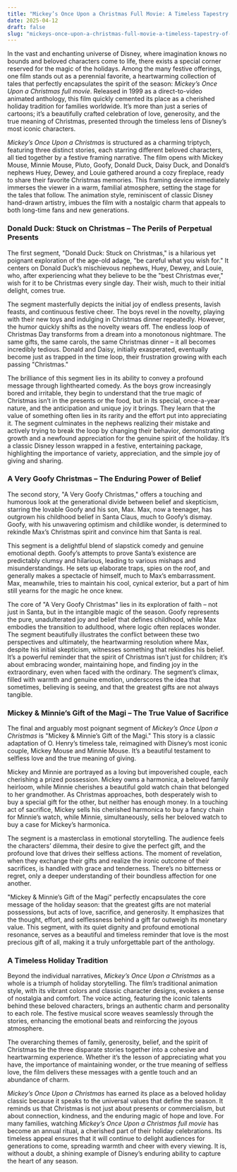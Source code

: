 ```yaml
---
title: "Mickey’s Once Upon a Christmas Full Movie: A Timeless Tapestry of Holiday Magic"
date: 2025-04-12
draft: false
slug: "mickeys-once-upon-a-christmas-full-movie-a-timeless-tapestry-of-holiday-magic" 
---
```


In the vast and enchanting universe of Disney, where imagination knows no bounds and beloved characters come to life, there exists a special corner reserved for the magic of the holidays. Among the many festive offerings, one film stands out as a perennial favorite, a heartwarming collection of tales that perfectly encapsulates the spirit of the season: *Mickey’s Once Upon a Christmas full movie*. Released in 1999 as a direct-to-video animated anthology, this film quickly cemented its place as a cherished holiday tradition for families worldwide. It’s more than just a series of cartoons; it’s a beautifully crafted celebration of love, generosity, and the true meaning of Christmas, presented through the timeless lens of Disney’s most iconic characters.

*Mickey’s Once Upon a Christmas* is structured as a charming triptych, featuring three distinct stories, each starring different beloved characters, all tied together by a festive framing narrative. The film opens with Mickey Mouse, Minnie Mouse, Pluto, Goofy, Donald Duck, Daisy Duck, and Donald’s nephews Huey, Dewey, and Louie gathered around a cozy fireplace, ready to share their favorite Christmas memories. This framing device immediately immerses the viewer in a warm, familial atmosphere, setting the stage for the tales that follow. The animation style, reminiscent of classic Disney hand-drawn artistry, imbues the film with a nostalgic charm that appeals to both long-time fans and new generations.

### Donald Duck: Stuck on Christmas – The Perils of Perpetual Presents

The first segment, "Donald Duck: Stuck on Christmas," is a hilarious yet poignant exploration of the age-old adage, "be careful what you wish for." It centers on Donald Duck’s mischievous nephews, Huey, Dewey, and Louie, who, after experiencing what they believe to be the "best Christmas ever," wish for it to be Christmas every single day. Their wish, much to their initial delight, comes true.

The segment masterfully depicts the initial joy of endless presents, lavish feasts, and continuous festive cheer. The boys revel in the novelty, playing with their new toys and indulging in Christmas dinner repeatedly. However, the humor quickly shifts as the novelty wears off. The endless loop of Christmas Day transforms from a dream into a monotonous nightmare. The same gifts, the same carols, the same Christmas dinner – it all becomes incredibly tedious. Donald and Daisy, initially exasperated, eventually become just as trapped in the time loop, their frustration growing with each passing "Christmas."

The brilliance of this segment lies in its ability to convey a profound message through lighthearted comedy. As the boys grow increasingly bored and irritable, they begin to understand that the true magic of Christmas isn’t in the presents or the food, but in its special, once-a-year nature, and the anticipation and unique joy it brings. They learn that the value of something often lies in its rarity and the effort put into appreciating it. The segment culminates in the nephews realizing their mistake and actively trying to break the loop by changing their behavior, demonstrating growth and a newfound appreciation for the genuine spirit of the holiday. It’s a classic Disney lesson wrapped in a festive, entertaining package, highlighting the importance of variety, appreciation, and the simple joy of giving and sharing.

### A Very Goofy Christmas – The Enduring Power of Belief

The second story, "A Very Goofy Christmas," offers a touching and humorous look at the generational divide between belief and skepticism, starring the lovable Goofy and his son, Max. Max, now a teenager, has outgrown his childhood belief in Santa Claus, much to Goofy’s dismay. Goofy, with his unwavering optimism and childlike wonder, is determined to rekindle Max’s Christmas spirit and convince him that Santa is real.

This segment is a delightful blend of slapstick comedy and genuine emotional depth. Goofy’s attempts to prove Santa’s existence are predictably clumsy and hilarious, leading to various mishaps and misunderstandings. He sets up elaborate traps, spies on the roof, and generally makes a spectacle of himself, much to Max’s embarrassment. Max, meanwhile, tries to maintain his cool, cynical exterior, but a part of him still yearns for the magic he once knew.

The core of "A Very Goofy Christmas" lies in its exploration of faith – not just in Santa, but in the intangible magic of the season. Goofy represents the pure, unadulterated joy and belief that defines childhood, while Max embodies the transition to adulthood, where logic often replaces wonder. The segment beautifully illustrates the conflict between these two perspectives and ultimately, the heartwarming resolution where Max, despite his initial skepticism, witnesses something that rekindles his belief. It’s a powerful reminder that the spirit of Christmas isn’t just for children; it’s about embracing wonder, maintaining hope, and finding joy in the extraordinary, even when faced with the ordinary. The segment’s climax, filled with warmth and genuine emotion, underscores the idea that sometimes, believing is seeing, and that the greatest gifts are not always tangible.

### Mickey & Minnie’s Gift of the Magi – The True Value of Sacrifice

The final and arguably most poignant segment of *Mickey’s Once Upon a Christmas* is "Mickey & Minnie’s Gift of the Magi." This story is a classic adaptation of O. Henry’s timeless tale, reimagined with Disney’s most iconic couple, Mickey Mouse and Minnie Mouse. It’s a beautiful testament to selfless love and the true meaning of giving.

Mickey and Minnie are portrayed as a loving but impoverished couple, each cherishing a prized possession. Mickey owns a harmonica, a beloved family heirloom, while Minnie cherishes a beautiful gold watch chain that belonged to her grandmother. As Christmas approaches, both desperately wish to buy a special gift for the other, but neither has enough money. In a touching act of sacrifice, Mickey sells his cherished harmonica to buy a fancy chain for Minnie’s watch, while Minnie, simultaneously, sells her beloved watch to buy a case for Mickey’s harmonica.

The segment is a masterclass in emotional storytelling. The audience feels the characters’ dilemma, their desire to give the perfect gift, and the profound love that drives their selfless actions. The moment of revelation, when they exchange their gifts and realize the ironic outcome of their sacrifices, is handled with grace and tenderness. There’s no bitterness or regret, only a deeper understanding of their boundless affection for one another.

"Mickey & Minnie’s Gift of the Magi" perfectly encapsulates the core message of the holiday season: that the greatest gifts are not material possessions, but acts of love, sacrifice, and generosity. It emphasizes that the thought, effort, and selflessness behind a gift far outweigh its monetary value. This segment, with its quiet dignity and profound emotional resonance, serves as a beautiful and timeless reminder that love is the most precious gift of all, making it a truly unforgettable part of the anthology.

### A Timeless Holiday Tradition

Beyond the individual narratives, *Mickey’s Once Upon a Christmas* as a whole is a triumph of holiday storytelling. The film’s traditional animation style, with its vibrant colors and classic character designs, evokes a sense of nostalgia and comfort. The voice acting, featuring the iconic talents behind these beloved characters, brings an authentic charm and personality to each role. The festive musical score weaves seamlessly through the stories, enhancing the emotional beats and reinforcing the joyous atmosphere.

The overarching themes of family, generosity, belief, and the spirit of Christmas tie the three disparate stories together into a cohesive and heartwarming experience. Whether it’s the lesson of appreciating what you have, the importance of maintaining wonder, or the true meaning of selfless love, the film delivers these messages with a gentle touch and an abundance of charm.

*Mickey’s Once Upon a Christmas* has earned its place as a beloved holiday classic because it speaks to the universal values that define the season. It reminds us that Christmas is not just about presents or commercialism, but about connection, kindness, and the enduring magic of hope and love. For many families, watching *Mickey’s Once Upon a Christmas full movie* has become an annual ritual, a cherished part of their holiday celebrations. Its timeless appeal ensures that it will continue to delight audiences for generations to come, spreading warmth and cheer with every viewing. It is, without a doubt, a shining example of Disney’s enduring ability to capture the heart of any season.